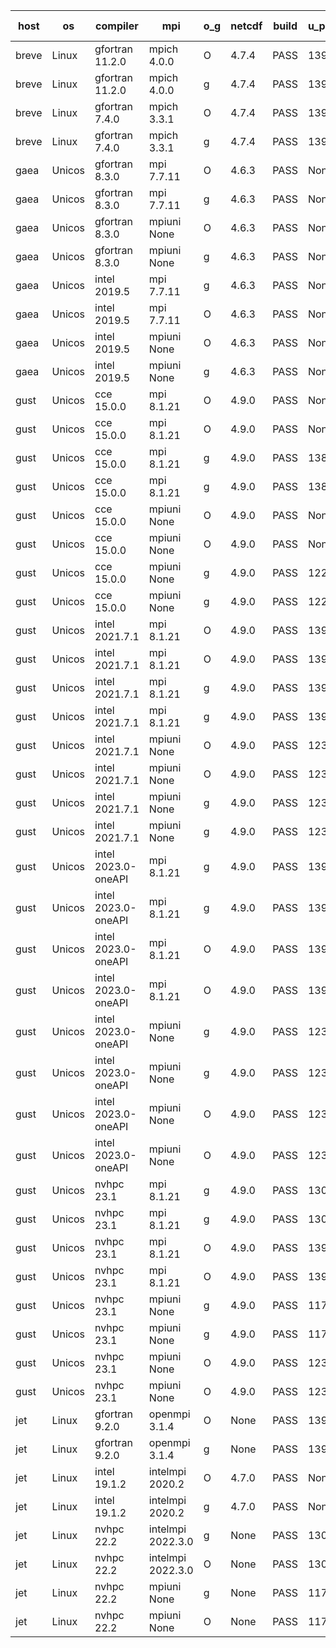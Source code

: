 

| host     | os       | compiler                              | mpi                      | o_g        | netcdf        | build       | u_pass          | u_fail          | s_pass            | s_fail            | e_pass             | e_fail             | nuopc_pass       | nuopc_fail       | artifacts link          |
|----------|----------|---------------------------------------|--------------------------|------------|---------------|-------------|-----------------|-----------------|-------------------|-------------------|--------------------|--------------------|------------------|------------------|-------------------------|
| breve | Linux | gfortran 11.2.0 | mpich 4.0.0  | O | 4.7.4  | PASS | 13917 | 1 | 49 | 0 | 80 | 0 | 52 | 0 | <a href="https://github.com/esmf-org/esmf-test-artifacts/tree/4b4cb2b65affb68b731be8cf99c08923f226c00d/develop/gfortran/11.2.0/O/mpich/4.0.0" target="_blank">4b4cb2b</a> | 
| breve | Linux | gfortran 11.2.0 | mpich 4.0.0  | g | 4.7.4  | PASS | 13918 | 0 | 49 | 0 | 80 | 0 | 52 | 0 | <a href="https://github.com/esmf-org/esmf-test-artifacts/tree/e79f5841c0140eae6ac3371f20ef6caedcc3e29b/develop/gfortran/11.2.0/g/mpich/4.0.0" target="_blank">e79f584</a> | 
| breve | Linux | gfortran 7.4.0 | mpich 3.3.1  | O | 4.7.4  | PASS | 13918 | 0 | 49 | 0 | 80 | 0 | 52 | 0 | <a href="https://github.com/esmf-org/esmf-test-artifacts/tree/33dc72a7b32f5ccbc8e057284fb11970479ddd08/develop/gfortran/7.4.0/O/mpich/3.3.1" target="_blank">33dc72a</a> | 
| breve | Linux | gfortran 7.4.0 | mpich 3.3.1  | g | 4.7.4  | PASS | 13918 | 0 | 49 | 0 | 80 | 0 | 52 | 0 | <a href="https://github.com/esmf-org/esmf-test-artifacts/tree/895b41128c06f6d8b619ccfb87b5a93a9a3bb4aa/develop/gfortran/7.4.0/g/mpich/3.3.1" target="_blank">895b411</a> | 
| gaea | Unicos | gfortran 8.3.0 | mpi 7.7.11  | O | 4.6.3  | PASS | None | None | None | None | None | None | None | None | <a href="https://github.com/esmf-org/esmf-test-artifacts/tree/9f9474d9edffe2c85db38ee945e8941a685f1a83/develop/gfortran/8.3.0/O/mpi/7.7.11" target="_blank">9f9474d</a> | 
| gaea | Unicos | gfortran 8.3.0 | mpi 7.7.11  | g | 4.6.3  | PASS | None | None | None | None | None | None | None | None | <a href="https://github.com/esmf-org/esmf-test-artifacts/tree/a2b9971c7236bbfb6d3578e1e81b374abd2659c5/develop/gfortran/8.3.0/g/mpi/7.7.11" target="_blank">a2b9971</a> | 
| gaea | Unicos | gfortran 8.3.0 | mpiuni None  | O | 4.6.3  | PASS | None | None | None | None | None | None | None | None | <a href="https://github.com/esmf-org/esmf-test-artifacts/tree/8cd7572599e0af7e3cbc4bc27c175782d469ddbc/develop/gfortran/8.3.0/O/mpiuni/None" target="_blank">8cd7572</a> | 
| gaea | Unicos | gfortran 8.3.0 | mpiuni None  | g | 4.6.3  | PASS | None | None | None | None | None | None | None | None | <a href="https://github.com/esmf-org/esmf-test-artifacts/tree/21bb8b0cfd286de7c8a50290678482f94b261a0b/develop/gfortran/8.3.0/g/mpiuni/None" target="_blank">21bb8b0</a> | 
| gaea | Unicos | intel 2019.5 | mpi 7.7.11  | g | 4.6.3  | PASS | None | None | None | None | None | None | None | None | <a href="https://github.com/esmf-org/esmf-test-artifacts/tree/3422f9f11dc95b34f9607885e3f8e3b2516b63f5/develop/intel/2019.5/g/mpi/7.7.11" target="_blank">3422f9f</a> | 
| gaea | Unicos | intel 2019.5 | mpi 7.7.11  | O | 4.6.3  | PASS | None | None | None | None | None | None | None | None | <a href="https://github.com/esmf-org/esmf-test-artifacts/tree/5d74427b829abe7002b6463a162e00078f1156b9/develop/intel/2019.5/O/mpi/7.7.11" target="_blank">5d74427</a> | 
| gaea | Unicos | intel 2019.5 | mpiuni None  | O | 4.6.3  | PASS | None | None | None | None | None | None | None | None | <a href="https://github.com/esmf-org/esmf-test-artifacts/tree/71f5b50875f11200123331ab0b7d14d67a015c4f/develop/intel/2019.5/O/mpiuni/None" target="_blank">71f5b50</a> | 
| gaea | Unicos | intel 2019.5 | mpiuni None  | g | 4.6.3  | PASS | None | None | None | None | None | None | None | None | <a href="https://github.com/esmf-org/esmf-test-artifacts/tree/2e10145af4746b0ae0c38a4a6d5949dfdbf6bc5c/develop/intel/2019.5/g/mpiuni/None" target="_blank">2e10145</a> | 
| gust | Unicos | cce 15.0.0 | mpi 8.1.21  | O | 4.9.0  | PASS | None | None | None | None | None | None | 0 | 52 | <a href="https://github.com/esmf-org/esmf-test-artifacts/tree/d29c8fa7853db1a844da401d1e78d694f023e31d/develop/cce/15.0.0/O/mpi/8.1.21" target="_blank">d29c8fa</a> | 
| gust | Unicos | cce 15.0.0 | mpi 8.1.21  | O | 4.9.0  | PASS | None | None | None | None | None | None | 0 | 52 | <a href="https://github.com/esmf-org/esmf-test-artifacts/tree/cbc23abacf0c107b63ad60e2e0ae0d1010ba9a07/develop/cce/15.0.0/O/mpi/8.1.21" target="_blank">cbc23ab</a> | 
| gust | Unicos | cce 15.0.0 | mpi 8.1.21  | g | 4.9.0  | PASS | 13842 | 76 | 49 | 0 | 80 | 0 | 51 | 1 | <a href="https://github.com/esmf-org/esmf-test-artifacts/tree/e2eec8099abecb08289b8f4c0f6a534dd95de223/develop/cce/15.0.0/g/mpi/8.1.21" target="_blank">e2eec80</a> | 
| gust | Unicos | cce 15.0.0 | mpi 8.1.21  | g | 4.9.0  | PASS | 13842 | 76 | 49 | 0 | 80 | 0 | 51 | 1 | <a href="https://github.com/esmf-org/esmf-test-artifacts/tree/319459e0edeb856748226d37fb013fbd66f0ef77/develop/cce/15.0.0/g/mpi/8.1.21" target="_blank">319459e</a> | 
| gust | Unicos | cce 15.0.0 | mpiuni None  | O | 4.9.0  | PASS | None | None | None | None | None | None | None | None | <a href="https://github.com/esmf-org/esmf-test-artifacts/tree/b4feb7b90adec58c96ed9f009e5b85f6a1ad278d/develop/cce/15.0.0/O/mpiuni/None" target="_blank">b4feb7b</a> | 
| gust | Unicos | cce 15.0.0 | mpiuni None  | O | 4.9.0  | PASS | None | None | None | None | None | None | None | None | <a href="https://github.com/esmf-org/esmf-test-artifacts/tree/e396ab6813e2a271e5ed066c6227d7a008ebdd06/develop/cce/15.0.0/O/mpiuni/None" target="_blank">e396ab6</a> | 
| gust | Unicos | cce 15.0.0 | mpiuni None  | g | 4.9.0  | PASS | 12262 | 76 | 8 | 0 | 43 | 0 | None | None | <a href="https://github.com/esmf-org/esmf-test-artifacts/tree/3a8d5783801aaa50de702a8b641baeaf55a03eaf/develop/cce/15.0.0/g/mpiuni/None" target="_blank">3a8d578</a> | 
| gust | Unicos | cce 15.0.0 | mpiuni None  | g | 4.9.0  | PASS | 12262 | 76 | 8 | 0 | 43 | 0 | None | None | <a href="https://github.com/esmf-org/esmf-test-artifacts/tree/eb18fc094fb8e841d7c2990cd22db6784a8c7268/develop/cce/15.0.0/g/mpiuni/None" target="_blank">eb18fc0</a> | 
| gust | Unicos | intel 2021.7.1 | mpi 8.1.21  | O | 4.9.0  | PASS | 13918 | 0 | 49 | 0 | 80 | 0 | 52 | 0 | <a href="https://github.com/esmf-org/esmf-test-artifacts/tree/92731e35110b481ea791fdeee31e37ce12d0e610/develop/intel/2021.7.1/O/mpi/8.1.21" target="_blank">92731e3</a> | 
| gust | Unicos | intel 2021.7.1 | mpi 8.1.21  | O | 4.9.0  | PASS | 13918 | 0 | 49 | 0 | 80 | 0 | 52 | 0 | <a href="https://github.com/esmf-org/esmf-test-artifacts/tree/06bbfaade80845a99522ecb8ae8d0a5b70d0b3dd/develop/intel/2021.7.1/O/mpi/8.1.21" target="_blank">06bbfaa</a> | 
| gust | Unicos | intel 2021.7.1 | mpi 8.1.21  | g | 4.9.0  | PASS | 13918 | 0 | 49 | 0 | 80 | 0 | 52 | 0 | <a href="https://github.com/esmf-org/esmf-test-artifacts/tree/5f6821c5fd8e74f941505c09e4d41aadea6d7a7d/develop/intel/2021.7.1/g/mpi/8.1.21" target="_blank">5f6821c</a> | 
| gust | Unicos | intel 2021.7.1 | mpi 8.1.21  | g | 4.9.0  | PASS | 13918 | 0 | 49 | 0 | 80 | 0 | 52 | 0 | <a href="https://github.com/esmf-org/esmf-test-artifacts/tree/e17a5cc77cc44940e69ac024f4fbad6d4d4db5f5/develop/intel/2021.7.1/g/mpi/8.1.21" target="_blank">e17a5cc</a> | 
| gust | Unicos | intel 2021.7.1 | mpiuni None  | O | 4.9.0  | PASS | 12338 | 0 | 8 | 0 | 43 | 0 | None | None | <a href="https://github.com/esmf-org/esmf-test-artifacts/tree/01e1581f19ce400036e04632a809f9590a9759db/develop/intel/2021.7.1/O/mpiuni/None" target="_blank">01e1581</a> | 
| gust | Unicos | intel 2021.7.1 | mpiuni None  | O | 4.9.0  | PASS | 12338 | 0 | 8 | 0 | 43 | 0 | None | None | <a href="https://github.com/esmf-org/esmf-test-artifacts/tree/3522e854a42a44663ae25cbaad44555ec02a5520/develop/intel/2021.7.1/O/mpiuni/None" target="_blank">3522e85</a> | 
| gust | Unicos | intel 2021.7.1 | mpiuni None  | g | 4.9.0  | PASS | 12338 | 0 | 8 | 0 | 43 | 0 | None | None | <a href="https://github.com/esmf-org/esmf-test-artifacts/tree/c5af972e57e53781ae17099c6f97715d3f3f366d/develop/intel/2021.7.1/g/mpiuni/None" target="_blank">c5af972</a> | 
| gust | Unicos | intel 2021.7.1 | mpiuni None  | g | 4.9.0  | PASS | 12338 | 0 | 8 | 0 | 43 | 0 | None | None | <a href="https://github.com/esmf-org/esmf-test-artifacts/tree/e5bbdaac07625b51a7ee1fc5c22ffea0f62a2db0/develop/intel/2021.7.1/g/mpiuni/None" target="_blank">e5bbdaa</a> | 
| gust | Unicos | intel 2023.0-oneAPI | mpi 8.1.21  | g | 4.9.0  | PASS | 13918 | 0 | 49 | 0 | 80 | 0 | 52 | 0 | <a href="https://github.com/esmf-org/esmf-test-artifacts/tree/6a6c4f74da19cb488cbd3abb6a0ea576ae3a7b8e/develop/intel/2023.0-oneAPI/g/mpi/8.1.21" target="_blank">6a6c4f7</a> | 
| gust | Unicos | intel 2023.0-oneAPI | mpi 8.1.21  | g | 4.9.0  | PASS | 13918 | 0 | 49 | 0 | 80 | 0 | 52 | 0 | <a href="https://github.com/esmf-org/esmf-test-artifacts/tree/f8c0ffb2ea99060ff221942f5dff0b9ec32f5940/develop/intel/2023.0-oneAPI/g/mpi/8.1.21" target="_blank">f8c0ffb</a> | 
| gust | Unicos | intel 2023.0-oneAPI | mpi 8.1.21  | O | 4.9.0  | PASS | 13918 | 0 | 49 | 0 | 80 | 0 | 52 | 0 | <a href="https://github.com/esmf-org/esmf-test-artifacts/tree/d1e340978fc1a53a39ac14b0ec9f0c2a40045b87/develop/intel/2023.0-oneAPI/O/mpi/8.1.21" target="_blank">d1e3409</a> | 
| gust | Unicos | intel 2023.0-oneAPI | mpi 8.1.21  | O | 4.9.0  | PASS | 13918 | 0 | 49 | 0 | 80 | 0 | 52 | 0 | <a href="https://github.com/esmf-org/esmf-test-artifacts/tree/32ddbe9aadef95c8682225da523a508f3877261c/develop/intel/2023.0-oneAPI/O/mpi/8.1.21" target="_blank">32ddbe9</a> | 
| gust | Unicos | intel 2023.0-oneAPI | mpiuni None  | g | 4.9.0  | PASS | 12338 | 0 | 8 | 0 | 43 | 0 | None | None | <a href="https://github.com/esmf-org/esmf-test-artifacts/tree/041509319d1006f116735aaa5864466db1a75323/develop/intel/2023.0-oneAPI/g/mpiuni/None" target="_blank">0415093</a> | 
| gust | Unicos | intel 2023.0-oneAPI | mpiuni None  | g | 4.9.0  | PASS | 12338 | 0 | 8 | 0 | 43 | 0 | None | None | <a href="https://github.com/esmf-org/esmf-test-artifacts/tree/2ad9e98b16f3a020b32402ae0c52634112de50af/develop/intel/2023.0-oneAPI/g/mpiuni/None" target="_blank">2ad9e98</a> | 
| gust | Unicos | intel 2023.0-oneAPI | mpiuni None  | O | 4.9.0  | PASS | 12338 | 0 | 8 | 0 | 43 | 0 | None | None | <a href="https://github.com/esmf-org/esmf-test-artifacts/tree/61d59fc5341f5214ee82c4da4833d51d9a1bf982/develop/intel/2023.0-oneAPI/O/mpiuni/None" target="_blank">61d59fc</a> | 
| gust | Unicos | intel 2023.0-oneAPI | mpiuni None  | O | 4.9.0  | PASS | 12338 | 0 | 8 | 0 | 43 | 0 | None | None | <a href="https://github.com/esmf-org/esmf-test-artifacts/tree/cefa39725f1a8d7245b33b97c2b125b92050dd7e/develop/intel/2023.0-oneAPI/O/mpiuni/None" target="_blank">cefa397</a> | 
| gust | Unicos | nvhpc 23.1 | mpi 8.1.21  | g | 4.9.0  | PASS | 13023 | 895 | 35 | 14 | 66 | 14 | 10 | 42 | <a href="https://github.com/esmf-org/esmf-test-artifacts/tree/6235967f6ffa80cd30e92e88c82d0d69504ed180/develop/nvhpc/23.1/g/mpi/8.1.21" target="_blank">6235967</a> | 
| gust | Unicos | nvhpc 23.1 | mpi 8.1.21  | g | 4.9.0  | PASS | 13023 | 895 | 35 | 14 | 66 | 14 | 10 | 42 | <a href="https://github.com/esmf-org/esmf-test-artifacts/tree/e946b632ad29bba1777226a73a0c0da0f059e7b2/develop/nvhpc/23.1/g/mpi/8.1.21" target="_blank">e946b63</a> | 
| gust | Unicos | nvhpc 23.1 | mpi 8.1.21  | O | 4.9.0  | PASS | 13915 | 3 | 49 | 0 | 80 | 0 | 45 | 7 | <a href="https://github.com/esmf-org/esmf-test-artifacts/tree/040a273d5a01e28cb22c54cc6167b792068a958c/develop/nvhpc/23.1/O/mpi/8.1.21" target="_blank">040a273</a> | 
| gust | Unicos | nvhpc 23.1 | mpi 8.1.21  | O | 4.9.0  | PASS | 13915 | 3 | 49 | 0 | 80 | 0 | 45 | 7 | <a href="https://github.com/esmf-org/esmf-test-artifacts/tree/85dadddc7f131b7cf7308ca03de00df1dae07ab3/develop/nvhpc/23.1/O/mpi/8.1.21" target="_blank">85daddd</a> | 
| gust | Unicos | nvhpc 23.1 | mpiuni None  | g | 4.9.0  | PASS | 11701 | 637 | 4 | 4 | 40 | 3 | None | None | <a href="https://github.com/esmf-org/esmf-test-artifacts/tree/ed907c33ed194095a2abae8689d52d593542db1b/develop/nvhpc/23.1/g/mpiuni/None" target="_blank">ed907c3</a> | 
| gust | Unicos | nvhpc 23.1 | mpiuni None  | g | 4.9.0  | PASS | 11701 | 637 | 4 | 4 | 40 | 3 | None | None | <a href="https://github.com/esmf-org/esmf-test-artifacts/tree/1646bf776b1f0901e18f1b58f0c097cccafafbfc/develop/nvhpc/23.1/g/mpiuni/None" target="_blank">1646bf7</a> | 
| gust | Unicos | nvhpc 23.1 | mpiuni None  | O | 4.9.0  | PASS | 12336 | 2 | 8 | 0 | 43 | 0 | None | None | <a href="https://github.com/esmf-org/esmf-test-artifacts/tree/edc8f508cf26e7cb28f18e8d6f8d232f60661502/develop/nvhpc/23.1/O/mpiuni/None" target="_blank">edc8f50</a> | 
| gust | Unicos | nvhpc 23.1 | mpiuni None  | O | 4.9.0  | PASS | 12336 | 2 | 8 | 0 | 43 | 0 | None | None | <a href="https://github.com/esmf-org/esmf-test-artifacts/tree/47dfa5f6c27c04129aa11e91cad1164e2192e24d/develop/nvhpc/23.1/O/mpiuni/None" target="_blank">47dfa5f</a> | 
| jet | Linux | gfortran 9.2.0 | openmpi 3.1.4  | O | None  | PASS | 13918 | 0 | 49 | 0 | 80 | 0 | 52 | 0 | <a href="https://github.com/esmf-org/esmf-test-artifacts/tree/47157dc3090602bb15d7a95426c63c48199afeb1/develop/gfortran/9.2.0/O/openmpi/3.1.4" target="_blank">47157dc</a> | 
| jet | Linux | gfortran 9.2.0 | openmpi 3.1.4  | g | None  | PASS | 13918 | 0 | 49 | 0 | 80 | 0 | 52 | 0 | <a href="https://github.com/esmf-org/esmf-test-artifacts/tree/789f3f925aa6b3cf901b0b7ed50a32f093be0521/develop/gfortran/9.2.0/g/openmpi/3.1.4" target="_blank">789f3f9</a> | 
| jet | Linux | intel 19.1.2 | intelmpi 2020.2  | O | 4.7.0  | PASS | None | None | None | None | None | None | None | None | <a href="https://github.com/esmf-org/esmf-test-artifacts/tree/31255cb4193c0f043b4d920c524588bb134385f0/develop/intel/19.1.2/O/intelmpi/2020.2" target="_blank">31255cb</a> | 
| jet | Linux | intel 19.1.2 | intelmpi 2020.2  | g | 4.7.0  | PASS | None | None | None | None | None | None | None | None | <a href="https://github.com/esmf-org/esmf-test-artifacts/tree/3fa0205bb0c39a55d5c3a948e30ea9ff80bf0bf4/develop/intel/19.1.2/g/intelmpi/2020.2" target="_blank">3fa0205</a> | 
| jet | Linux | nvhpc 22.2 | intelmpi 2022.3.0  | g | None  | PASS | 13039 | 879 | 35 | 14 | 66 | 14 | 0 | 0 | <a href="https://github.com/esmf-org/esmf-test-artifacts/tree/1e6100db4db7f777ecccaa36bd4da060c3d92fc2/develop/nvhpc/22.2/g/intelmpi/2022.3.0" target="_blank">1e6100d</a> | 
| jet | Linux | nvhpc 22.2 | intelmpi 2022.3.0  | O | None  | PASS | 13087 | 831 | 37 | 12 | 68 | 12 | 0 | 0 | <a href="https://github.com/esmf-org/esmf-test-artifacts/tree/4d90ed307f7d4dfbc8e84dc044d81cd0490cd0a5/develop/nvhpc/22.2/O/intelmpi/2022.3.0" target="_blank">4d90ed3</a> | 
| jet | Linux | nvhpc 22.2 | mpiuni None  | g | None  | PASS | 11713 | 625 | 4 | 4 | 40 | 3 | None | None | <a href="https://github.com/esmf-org/esmf-test-artifacts/tree/9ad63098d33bcedd420f111d8f7ecae870a7c375/develop/nvhpc/22.2/g/mpiuni/None" target="_blank">9ad6309</a> | 
| jet | Linux | nvhpc 22.2 | mpiuni None  | O | None  | PASS | 11713 | 625 | 6 | 2 | 40 | 3 | None | None | <a href="https://github.com/esmf-org/esmf-test-artifacts/tree/63ed2d270df8ff437c177f1c07da514f7cf73f9c/develop/nvhpc/22.2/O/mpiuni/None" target="_blank">63ed2d2</a> | 
